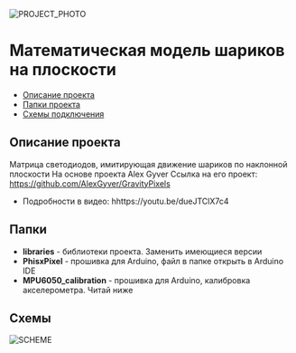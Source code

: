 ![PROJECT_PHOTO](https://github.com/zvvano/PhisxPixels/blob/master/proj_img.jpg)
# Математическая модель шариков на плоскости
* [Описание проекта](#chapter-0)
* [Папки проекта](#chapter-1)
* [Схемы подключения](#chapter-2)

<a id="chapter-0"></a>
## Описание проекта
Матрица светодиодов, имитирующая движение шариков по наклонной плоскости
На основе проекта Alex Gyver
Ссылка на его проект: https://github.com/AlexGyver/GravityPixels
- Подробности в видео: hhttps://youtu.be/dueJTClX7c4

<a id="chapter-1"></a>
## Папки
- **libraries** - библиотеки проекта. Заменить имеющиеся версии
- **PhisxPixel** - прошивка для Arduino, файл в папке открыть в Arduino IDE
- **MPU6050_calibration** - прошивка для Arduino, калибровка акселерометра. Читай ниже


<a id="chapter-2"></a>
## Схемы
![SCHEME](https://github.com/zvvano/PhisxPixels/blob/master/scheme.jpg)
